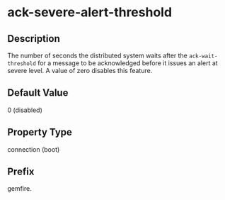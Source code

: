 # ack-severe-alert-threshold

## Description

The number of seconds the distributed system waits after the `ack-wait-threshold` for a message to be acknowledged before it issues an alert at severe level. A value of zero disables this feature.

## Default Value

0 (disabled)

## Property Type

connection (boot)

## Prefix

gemfire.
